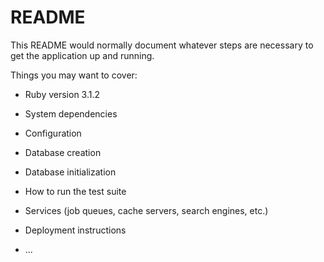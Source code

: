# README

This README would normally document whatever steps are necessary to get the
application up and running.

Things you may want to cover:

* Ruby version
 3.1.2
* System dependencies

* Configuration

* Database creation

* Database initialization

* How to run the test suite

* Services (job queues, cache servers, search engines, etc.)

* Deployment instructions

* ...
